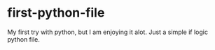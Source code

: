 # first-python-file

My first try with python, but I am enjoying it alot. Just a simple if logic python file.
